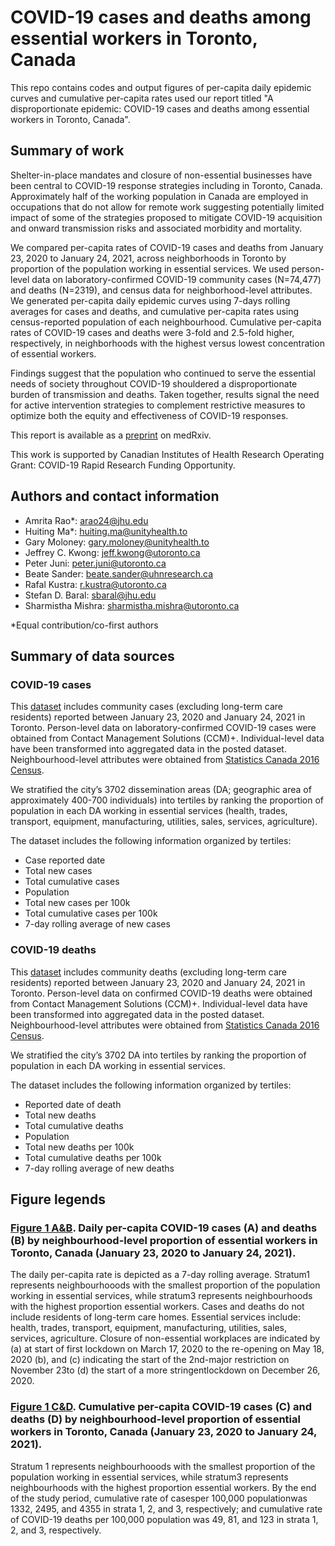 # COVID-19 cases and deaths among essential workers in Toronto, Canada
This repo contains codes and output figures of per-capita daily epidemic curves and cumulative per-capita rates used our report titled "A disproportionate epidemic: COVID-19 cases and deaths among essential workers in Toronto, Canada".

## Summary of work
Shelter-in-place mandates and closure of non-essential businesses have been central to COVID-19 response strategies including in Toronto, Canada. Approximately half of the working population in Canada are employed in occupations that do not allow for remote work suggesting potentially limited impact of some of the strategies proposed to mitigate COVID-19 acquisition and onward transmission risks and associated morbidity and mortality. 

We compared per-capita rates of COVID-19 cases and deaths from January 23, 2020 to January 24, 2021, across neighborhoods in Toronto by proportion of the population working in essential services. We used person-level data on laboratory-confirmed COVID-19 community cases (N=74,477) and deaths (N=2319), and census data for neighborhood-level attributes. We generated per-capita daily epidemic curves using 7-days rolling averages for cases and deaths, and cumulative per-capita rates using census-reported population of each neighbourhood. Cumulative per-capita rates of COVID-19 cases and deaths were 3-fold and 2.5-fold higher, respectively, in neighborhoods with the highest versus lowest concentration of essential workers. 

Findings suggest that the population who continued to serve the essential needs of society throughout COVID-19 shouldered a disproportionate burden of transmission and deaths. Taken together, results signal the need for active intervention strategies to complement restrictive measures to optimize both the equity and effectiveness of COVID-19 responses.

This report is available as a [preprint](https://www.medrxiv.org/content/10.1101/2021.02.15.21251572v1.full-text) on medRxiv.

This work is supported by Canadian Institutes of Health Research Operating Grant: COVID-19 Rapid Research Funding Opportunity.

## Authors and contact information
* Amrita Rao*: [arao24@jhu.edu](mailto:arao24@jhu.edu)
* Huiting Ma*: [huiting.ma@unityhealth.to](mailto:huiting.ma@unityhealth.to)
* Gary Moloney: [gary.moloney@unityhealth.to](mailto:gary.moloney@unityhealth.to)
* Jeffrey C. Kwong: [jeff.kwong@utoronto.ca](mailto:jeff.kwong@utoronto.ca)
* Peter Juni: [peter.juni@utoronto.ca](mailto:peter.juni@utoronto.ca)
* Beate Sander: [beate.sander@uhnresearch.ca](mailto:beate.sander@uhnresearch.ca)
* Rafal Kustra: [r.kustra@utoronto.ca](mailto:r.kustra@utoronto.ca)
* Stefan D. Baral: [sbaral@jhu.edu](mailto:sbaral@jhu.edu)
* Sharmistha Mishra: [sharmistha.mishra@utoronto.ca](mailto:sharmistha.mishra@utoronto.ca)

*Equal contribution/co-first authors

## Summary of data sources
### COVID-19 cases
This [dataset](https://github.com/mishra-lab/cihr-multiprovince-covid-project/blob/main/publications/COVID%20risk%20among%20essential%20workers%20in%20Toronto/Figure1AC_cases.csv) includes community cases (excluding long-term care residents) reported between January 23, 2020 and January 24, 2021 in Toronto. Person-level data on laboratory-confirmed COVID-19 cases were obtained from Contact Management Solutions (CCM)+. Individual-level data have been transformed into aggregated data in the posted dataset. Neighbourhood-level attributes were obtained from [Statistics Canada 2016 Census](https://www12.statcan.gc.ca/census-recensement/2016/dp-pd/index-eng.cfm).

We stratified the city’s 3702 dissemination areas (DA; geographic area of approximately 400-700 individuals) into tertiles by ranking the proportion of population in each DA working in essential services (health, trades, transport, equipment, manufacturing, utilities, sales, services, agriculture).

The dataset includes the following information organized by tertiles:
* Case reported date
* Total new cases
* Total cumulative cases
* Population
* Total new cases per 100k
* Total cumulative cases per 100k
* 7-day rolling average of new cases

### COVID-19 deaths
This [dataset](https://github.com/mishra-lab/cihr-multiprovince-covid-project/blob/main/publications/COVID%20risk%20among%20essential%20workers%20in%20Toronto/Figure1BD_death.csv) includes community deaths (excluding long-term care residents) reported between January 23, 2020 and January 24, 2021 in Toronto. Person-level data on confirmed COVID-19 deaths were obtained from Contact Management Solutions (CCM)+. Individual-level data have been transformed into aggregated data in the posted dataset. Neighbourhood-level attributes were obtained from [Statistics Canada 2016 Census](https://www12.statcan.gc.ca/census-recensement/2016/dp-pd/index-eng.cfm).

We stratified the city’s 3702 DA into tertiles by ranking the proportion of population in each DA working in essential services.

The dataset includes the following information organized by tertiles:
* Reported date of death
* Total new deaths
* Total cumulative deaths
* Population
* Total new deaths per 100k
* Total cumulative deaths per 100k
* 7-day rolling average of new deaths

## Figure legends
### [Figure 1 A&B](https://github.com/mishra-lab/cihr-multiprovince-covid-project/blob/main/publications/COVID%20risk%20among%20essential%20workers%20in%20Toronto/Figure1_Final.png). Daily per-capita COVID-19 cases (A) and deaths (B) by neighbourhood-level proportion of essential workers in Toronto, Canada (January 23, 2020 to January 24, 2021).
The daily per-capita rate is depicted as a 7-day rolling average. Stratum1 represents neighbourhooods with the smallest proportion of the population working in essential services, while stratum3 represents neighbourhoods with the highest proportion essential workers. Cases and deaths do not include residents of long-term care homes. Essential services include: health, trades, transport, equipment, manufacturing, utilities, sales, services, agriculture. Closure of non-essential workplaces are indicated by (a) at start of first lockdown on March 17, 2020 to the re-opening on May 18, 2020 (b), and (c) indicating the start of the 2nd-major restriction on November 23to (d) the start of a more stringentlockdown on December 26, 2020. 

### [Figure 1 C&D](https://github.com/mishra-lab/cihr-multiprovince-covid-project/blob/main/publications/COVID%20risk%20among%20essential%20workers%20in%20Toronto/Figure1_Final.png). Cumulative per-capita COVID-19 cases (C) and deaths (D) by neighbourhood-level proportion of essential workers in Toronto, Canada (January 23, 2020 to January 24, 2021).
Stratum 1 represents neighbourhooods with the smallest proportion of the population working in essential services, while stratum3 represents neighbourhoods with the highest proportion essential workers. By the end of the study period, cumulative rate of casesper 100,000 populationwas 1332, 2495, and 4355 in strata 1, 2, and 3, respectively; and cumulative rate of COVID-19 deaths per 100,000 population was 49, 81, and 123 in strata 1, 2, and 3, respectively. 

